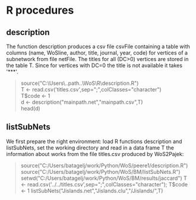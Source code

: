 # R procedures

## description

The function description produces a csv file csvFile containing a table with columns (name, WoSline, author, title, journal, year, code)  for vertices of a subnetwork from file netFile. The titles for all (DC>0) vertices are stored in the table T. Since for vertices with DC=0 the title is not available it takes '***'.


> source("C:\\Users\\..path..\\WoS\\R\\description.R")  
> T <- read.csv('titles.csv',sep=";",colClasses="character")  
> T$code <- 1  
> d <- description("mainpath.net","mainpath.csv",T)  
> head(d)  

## listSubNets

We first prepare the right environment: load R functions description and listSubNets, set the working directory and read in a data frame T the information about works from the file titles.csv produced by WoS2Pajek:

> source("C:/Users/batagelj/work/Python/WoS/peere1/description.R")
> source("C:/Users/batagelj/work/Python/WoS/BM/listSubNets.R")
> setwd("C:/Users/batagelj/work/Python/WoS/BM/results/jaccard")
> T <- read.csv('../../titles.csv',sep=";",colClasses="character"); T$code <- 1
> listSubNets("Jislands.net","Jislands.clu","/Jislands/",T)
